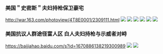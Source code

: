 ### 美国＂史密斯＂夫妇持枪保卫豪宅
http://war.163.com/photoview/4T8E0001/2309111.html
![](http://pic-bucket.ws.126.net/photo/0001/2020-06-30/FGC425CN4T8E0001NOS.jpg)
![](http://pic-bucket.ws.126.net/photo/0001/2020-06-30/FGC425CO4T8E0001NOS.jpg)
![](http://pic-bucket.ws.126.net/photo/0001/2020-06-30/FGC425CP4T8E0001NOS.jpg)
![](http://pic-bucket.ws.126.net/photo/0001/2020-06-30/FGC425CQ4T8E0001NOS.jpg)
![](http://pic-bucket.ws.126.net/photo/0001/2020-06-30/FGC5KRJ24T8E0001NOS.jpg)
![](http://pic-bucket.ws.126.net/photo/0001/2020-06-30/FGC5KRJ34T8E0001NOS.jpg)

### 美国抗议人群途径富人区 白人夫妇持枪与示威者对峙
https://baijiahao.baidu.com/s?id=1670886138219300989
![](https://pics6.baidu.com/feed/d1160924ab18972bed0179ca906d9e8f9e510a19.jpeg?token=9886a3d9ab18d673f4bc3ac2f66116ed)
![](https://pics0.baidu.com/feed/9f2f070828381f30101a7fd0dca1a90e6f06f0f4.jpeg?token=5fcf4d3206187c8248f2d30e510ad3d2)
